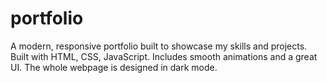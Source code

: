 # portfolio
A modern, responsive portfolio built to showcase my skills and projects. Built with HTML, CSS, JavaScript. Includes smooth animations and a great UI. The whole webpage is designed in  dark mode.
